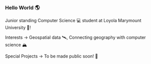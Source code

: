 ### Hello World 🌎

Junior standing Computer Science 💻 student at Loyola Marymount University 🦁!

Interests -> Geospatial data 🛰, Connecting geography with computer science 🏔

Special Projects -> To be made public soon! 🫥
<!--
**gauravbasu03/gauravbasu03** is a ✨ _special_ ✨ repository because its `README.md` (this file) appears on your GitHub profile.

Here are some ideas to get you started:

- 🔭 I’m currently working on ...
- 🌱 I’m currently learning ...
- 👯 I’m looking to collaborate on ...
- 🤔 I’m looking for help with ...
- 💬 Ask me about ...
- 📫 How to reach me: ...
- 😄 Pronouns: ...
- ⚡ Fun fact: ...
-->
